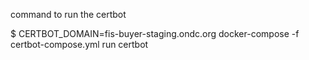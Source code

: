 command to run the certbot

$ CERTBOT_DOMAIN=fis-buyer-staging.ondc.org docker-compose -f certbot-compose.yml run certbot